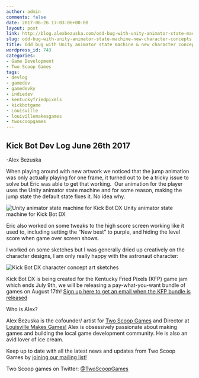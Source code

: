```yaml
---
author: admin
comments: false
date: 2017-06-26 17:03:06+00:00
layout: post
link: http://blog.alexbezuska.com/odd-bug-with-unity-animator-state-machine-new-character-concepts/
slug: odd-bug-with-unity-animator-state-machine-new-character-concepts
title: Odd bug with Unity animator state machine & new character concepts
wordpress_id: 743
categories:
- Game Development
- Two Scoop Games
tags:
- devlog
- gamedev
- gamedevky
- indiedev
- kentuckyfriedpixels
- kickbotgame
- Louisville
- louivillemakesgames
- twoscoopgames
---
```


## Kick Bot Dev Log June 26th 2017
-Alex Bezuska

When playing around with new artwork we noticed that the jump animation was only actually playing for one frame, it turned out to be a tricky issue to solve but Eric was able to get that working.  Our animation for the player uses the Unity animator state machine and for some reason, making the jump state the default state fixes it. No idea why.

![Unity animator state machine for Kick Bot DX](/images/2017/07/kick-bot-devlog-player-animator.png)
Unity animator state machine for Kick Bot DX

Eric also worked on some tweaks to the high score screen working like it used to, including setting the “New best” to purple, and hiding the level score when game over screen shows.

I worked on some sketches but I was generally dried up creatively on the character designs, I am only really happy with the astronaut character:

![Kick Bot DX character concept art sketches](/images/2017/07/kick-bot-sketches-2017-06-26.png)

Kick Bot DX is being created for the Kentucky Fried Pixels (KFP) game jam which ends July 9th, we will be releasing a pay-what-you-want bundle of games on August 17th!
[Sign up here to get an email when the KFP bundle is released](http://bit.ly/kfpmail)

Who is Alex?

Alex Bezuska is the cofounder/ artist for [Two Scoop Games](http://t.umblr.com/redirect?z=http%3A%2F%2Ftwoscoopgames.com&t=YmVmMjViMmEwMWZjZDAzNjhhMGQ5YjkxNTNlMzJmYTgzODQyOTM4Nix2TDIwcE5BNw%3D%3D) and Director at [Louisville Makes Games!](http://t.umblr.com/redirect?z=http%3A%2F%2Flouisvillemakesgames.org&t=YTgwM2ZmZmM4NTI5MWUyZDdkOWY1YmQ5ZjcwNjkwYmE4ZjJjOGJkYSxXTkxYN0p6Ug%3D%3D&b=t%3Augth9JiyY9YQHdzCbDKn_Q&p=https%3A%2F%2Ftwoscoopgames.tumblr.com%2Fpost%2F150318354866%2Fwhat-you-should-ask-yourself-after-showing-your-game-at&m=1) Alex is obsessively passionate about making games and building the local game development community. He is also an avid lover of ice cream.


Keep up to date with all the latest news and updates from Two Scoop Games by [joining our mailing list!](http://eepurl.com/1j1_b)

Two Scoop games on Twitter: [@TwoScoopGames](http://twitter.com/@TwoScoopGames)
